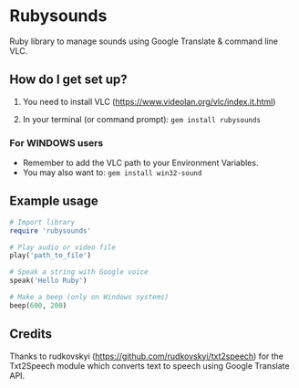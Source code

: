 # Rubysounds
Ruby library to manage sounds using Google Translate &amp; command line VLC.

## How do I get set up? ##

1. You need to install VLC (https://www.videolan.org/vlc/index.it.html)

2. In your terminal (or command prompt): `gem install rubysounds`

### For WINDOWS users ###
* Remember to add the VLC path to your Environment Variables.
* You may also want to: `gem install win32-sound`

## Example usage ##

```ruby
# Import library
require 'rubysounds'

# Play audio or video file
play('path_to_file')

# Speak a string with Google voice
speak('Hello Ruby')

# Make a beep (only on Windows systems)
beep(600, 200)
```

## Credits ##

Thanks to rudkovskyi (https://github.com/rudkovskyi/txt2speech) for the Txt2Speech module which converts text to speech using Google Translate API.
